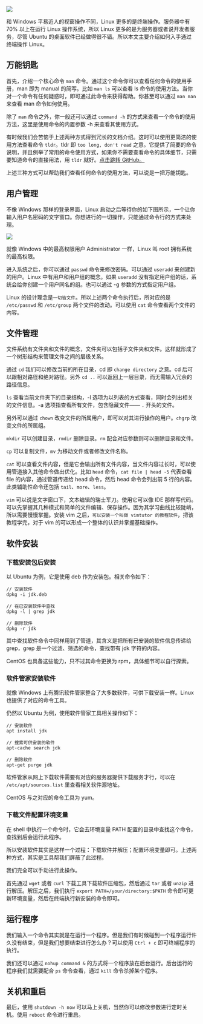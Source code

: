 ![](https://blog-pic-1251295613.cos.ap-guangzhou.myqcloud.com/1618008332.46SmartPic.png)

和 Windows 平易近人的视窗操作不同，Linux 更多的是终端操作。服务器中有 70% 以上在运行 Linux 操作系统，所以 Linux 更多的是为服务器或者说开发者服务，尽管 Ubuntu 的桌面软件已经做得很不错。所以本文主要介绍如何入手通过终端操作 Linux。

## 万能钥匙

首先，介绍一个核心命令 `man` 命令。通过这个命令你可以查看任何命令的使用手册，man 即为 manual 的简写。比如 `man ls` 可以查看 ls 命令的使用方法。当你对一个命令有任何疑惑时，即可通过此命令来获得帮助。你甚至可以通过 `man man` 来查看 man 命令如何使用。

除了 `man` 命令之外，你一般还可以通过 `command -h` 的方式来查看一个命令的使用方法，这里是使用命令的内置参数 -h  来查看其使用方式。

有时候我们会苦恼于上述两种方式得到冗长的文档介绍。这时可以使用更简洁的使用方法查看命令 `tldr`。tldr 即 `too long, don't read` 之意。它提供了简要的命令说明，并且例举了常用的命令使用方式，如果你不需要查看命令的具体细节，只需要知道命令的直接用法，用 `tldr` 就好。[点击跳转 GitHub。](https://github.com/tldr-pages/tldr)

上述三种方式可以帮助我们查看任何命令的使用方法，可以说是一把万能钥匙。

## 用户管理

不像 Windows 那样的登录界面，Linux 启动之后等待你的如下图所示，一个让你输入用户名密码的文字窗口。你想进行的一切操作，只能通过命令行的方式来处理。

![](https://blog-pic-1251295613.cos.ap-guangzhou.myqcloud.com/1618004988.76SmartPic.png)

就像 Windows 中的最高权限用户 Administrator 一样，Linux 叫 root 拥有系统的最高权限。

进入系统之后，你可以通过 `passwd` 命令来修改密码。可以通过 `useradd` 来创建新的用户。Linux 中有用户和用户组的概念。如果 `useradd` 没有指定用户组的话，系统会给你创建一个用户同名的组。也可以通过 -g 参数的方式指定用户组。

Linux 的设计理念是`一切皆文件`。所以上述两个命令执行后，所对应的是 `/etc/passwd` 和 `/etc/group` 两个文件的改动。可以使用 `cat` 命令查看两个文件的内容。

## 文件管理

文件系统有文件夹和文件的概念，文件夹可以包括子文件夹和文件。这样就形成了一个树形结构来管理文件之间的层级关系。

通过 `cd` 我们可以修改当前的所在目录，cd 即 `change directory` 之意。cd 后可以跟相对路径和绝对路径。另外 `cd ..` 可以返回上一层目录，而无需输入冗余的路径信息。

`ls` 查看当前文件夹下的目录结构，-l 选项为以列表的方式查看，同时会列出相关的文件信息。-a 选项指查看所有文件，包含隐藏文件—— `.` 开头的文件。

另外可以通过 `chown` 改变文件的所属用户，即可以对其进行操作的用户。`chgrp` 改变文件的所属组。

`mkdir` 可以创建目录，`rmdir` 删除目录。`rm` 配合对应参数则可以删除目录和文件。

`cp` 可以复制文件，`mv` 为移动文件或者修改文件名称。

`cat` 可以查看文件内容，但是它会输出所有文件内容，当文件内容过长时，可以使用管道接入其他命令做出优化。比如 `head` 命令，`cat file | head -5` 代表查看 file 的内容，通过管道传递给 head 命令，然后 head 命令会列出前 5 行的内容。此类辅助性命令还包括 `tail`、`more`、`less`。

`vim` 可以说是文字窗口下，文本编辑的瑞士军刀。使用它可以像 IDE 那样写代码。可以先掌握其几种模式和简单的文件编辑、保存操作。因为其学习曲线比较陡峭，所以需要慢慢掌握。安装 vim 之后，`可以安装一个叫做 vimtutor 的教程软件`，把该教程学完，对于 vim 的可以形成一个整体的认识并掌握基础操作。

## 软件安装

### 下载安装包后安装

以 Ubuntu 为例，它是使用 deb 作为安装包。相关命令如下：

```shell
// 安装软件
dpkg -i jdk.deb

// 在已安装软件中查找
dpkg -l | grep jdk

// 删除软件
dpkg -r jdk
```

其中查找软件命令中同样用到了管道，其含义是把所有已安装的软件信息传递给 grep，grep 是一个过滤、筛选的命令，查找带有 jdk 字符的内容。

CentOS 也具备这些能力，只不过其命令更换为 rpm，具体细节可以自行探索。

### 软件管家安装软件

就像 Windows 上有腾讯软件管家整合了大多数软件，可供下载安装一样。Linux 也提供了对应的命令工具。

仍然以 Ubuntu 为例，使用软件管家工具相关操作如下：

```shell
// 安装软件
apt install jdk

// 搜索可供安装的软件
apt-cache search jdk

// 删除软件
apt-get purge jdk
```

软件管家从网上下载软件需要有对应的服务器提供下载服务才行，可以在 `/etc/apt/sources.list` 里查看相关软件源地址。

CentOS 与之对应的命令工具为 yum。

### 下载文件配置环境变量

在 shell 中执行一个命令时，它会去环境变量 PATH 配置的目录中查找这个命令，查找到后会运行此程序。

所以安装软件其实是这样一个过程：下载软件并解压；配置环境变量即可。上述两种方式，其实是工具帮我们屏蔽了此过程。

我们完全可以手动进行此操作。

首先通过 `wget` 或者 `curl` 下载工具下载软件压缩包，然后通过 `tar` 或者 `unzip` 进行解压。解压之后，我们执行 `export PATH=/your/directory:$PATH` 命令即可更新环境变量，然后在终端执行新安装的命令即可。

## 运行程序

我们输入一个命令其实就是在运行一个程序。但是我们有时候碰到一个程序运行许久没有结束，但是我们想要结束进行怎么办？可以使用 `Ctrl + c` 即可终端程序的执行。

我们还可以通过 `nohup command &` 的方式将一个程序放在后台运行。后台运行的程序我们就需要配合 `ps` 命令查看，通过 `kill` 命令杀掉某个程序。

## 关机和重启

最后，使用 `shutdown -h now` 可以马上关机，当然你可以修改参数进行定时关机。使用 `reboot` 命令进行重启。